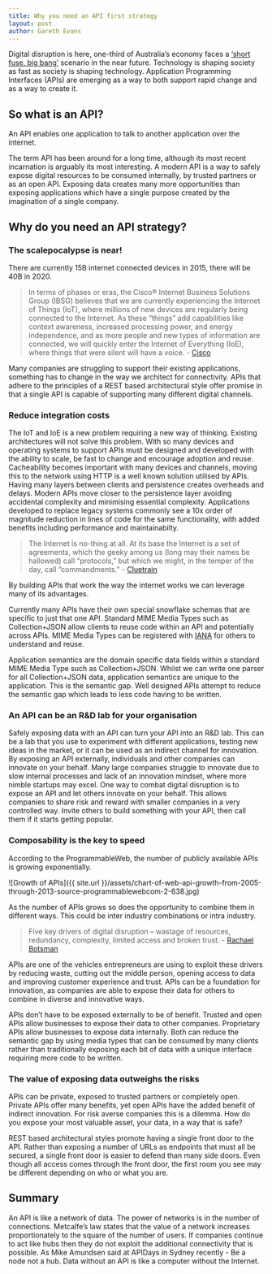 ```yaml
---
title: Why you need an API first strategy
layout: post
author: Gareth Evans
---
```


Digital disruption is here, one-third of Australia’s economy faces a [‘short fuse, big bang’](http://www2.deloitte.com/content/dam/Deloitte/au/Documents/Building%20Lucky%20Country/deloitte-au-consulting-digital-disruption-whitepaper-0912.pdf) scenario in the near future. Technology is shaping society as fast as society is shaping technology. Application Programming Interfaces (APIs) are emerging as a way to both support rapid change and as a way to create it. 

## So what is an API?

An API enables one application to talk to another application over the internet.

The term API has been around for a long time, although its most recent incarnation is arguably its most interesting. A modern API is a way to safely expose digital resources to be consumed internally, by trusted partners or as an open API. Exposing data creates many more opportunities than exposing applications which have a single purpose created by the imagination of a single company.

## Why do you need an API strategy?

### The scalepocalypse is near!
There are currently 15B internet connected devices in 2015, there will be 40B in 2020.

> In terms of phases or eras, the Cisco® Internet Business Solutions Group (IBSG) believes that we are currently experiencing the Internet of Things (IoT), where millions of new devices are regularly being connected to the Internet. As these “things” add capabilities like context awareness, increased processing power, and energy independence, and as more people and new types of information are connected, we will quickly enter the Internet of Everything (IoE), where things that were silent will have a voice. - [Cisco](http://share.cisco.com/IoESocialWhitepaper/#/0/2)

Many companies are struggling to support their existing applications, something has to change in the way we architect for connectivity. APIs that adhere to the principles of a REST based architectural style offer promise in that a single API is capable of supporting many different digital channels.

### Reduce integration costs
The IoT and IoE is a new problem requiring a new way of thinking. Existing architectures will not solve this problem. With so many devices and operating systems to support APIs must be designed and developed with the ability to scale, be fast to change and encourage adoption and reuse. Cacheability becomes important with many devices and channels, moving this to the network using HTTP is a well known solution utilised by APIs. Having many layers between clients and persistence creates overheads and delays. Modern APIs move closer to the persistence layer avoiding accidental complexity and minimising essential complexity. Applications developed to replace legacy systems commonly see a 10x order of magnitude reduction in lines of code for the same functionality, with added benefits including performance and maintainabilty.

> The Internet is no-thing at all. At its base the Internet is a set of agreements, which the geeky among us (long may their names be hallowed) call “protocols,” but which we might, in the temper of the day, call “commandments.” - [Cluetrain](https://medium.com/backchannel/internet-under-fire-gets-new-manifests-207a922b459e)

By building APIs that work the way the internet works we can leverage many of its advantages.

Currently many APIs have their own special snowflake schemas that are specific to just that one API. Standard MIME Media Types such as Collection+JSON allow clients to reuse code within an API and potentially across APIs. MIME Media Types can be registered with [IANA](http://www.iana.org/assignments/media-types/media-types.xhtml) for others to understand and reuse. 

Application semantics are the domain specific data fields within a standard MIME Media Type such as Collection+JSON. Whilst we can write one parser for all Collection+JSON data, application semantics are unique to the application. This is the semantic gap. Well designed APIs attempt to reduce the semantic gap which leads to less code having to be written.

### An API can be an R&D lab for your organisation
Safely exposing data with an API can turn your API into an R&D lab. This can be a lab that you use to experiment with different applications, testing new ideas in the market, or it can be used as an indirect channel for innovation. By exposing an API externally, individuals and other companies can innovate on your behalf. Many large companies struggle to innovate due to slow internal processes and lack of an innovation mindset, where more nimble startups may excel. One way to combat digital disruption is to expose an API and let others innovate on your behalf. This allows companies to share risk and reward with smaller companies in a very controlled way. Invite others to build something with your API, then call them if it starts getting popular.

### Composability is the key to speed

According to the ProgrammableWeb, the number of publicly available APIs is growing exponentially. 

![Growth of APIs]({{ site.url }}/assets/chart-of-web-api-growth-from-2005-through-2013-source-programmablewebcom-2-638.jpg)

As the number of APIs grows so does the opportunity to combine them in different ways. This could be inter industry combinations or intra industry.  

>Five key drivers of digital disruption – wastage of resources, redundancy, complexity, limited access and broken trust. - [Rachael Botsman](http://www.slideshare.net/capgemini/igital-transformation-review-7)

APIs are one of the vehicles entrepreneurs are using to exploit these drivers by reducing waste, cutting out the middle person, opening access to data and improving customer experience and trust. APIs can be a foundation for innovation, as companies are able to expose their data for others to combine in diverse and innovative ways.

APIs don’t have to be exposed externally to be of benefit. Trusted and open APIs allow businesses to expose their data to other companies. Proprietary APIs allow businesses to expose data internally. Both can reduce the semantic gap by using media types that can be consumed by many clients rather than traditionally exposing each bit of data with a unique interface requiring more code to be written.

### The value of exposing data outweighs the risks

APIs can be private, exposed to trusted partners or completely open. Private APIs offer many benefits, yet open APIs have the added benefit of indirect innovation. For risk averse companies this is a dilemma. How do you expose your most valuable asset, your data, in a way that is safe? 

REST based architectural styles promote having a single front door to the API. Rather than exposing a number of URLs as endpoints that must all be secured, a single front door is easier to defend than many side doors. Even though all access comes through the front door, the first room you see may be different depending on who or what you are.

## Summary

An API is like a network of data. The power of networks is in the number of connections. Metcalfe’s law states that the value of a network increases proportionately to the square of the number of users. If companies continue to act like hubs then they do not exploit the additional connectivity that is possible. As Mike Amundsen said at APIDays in Sydney recently - Be a node not a hub. Data without an API is like a computer without the Internet.

